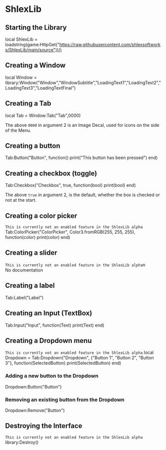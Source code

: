 # ShlexLib

## Starting the Library
local ShlexLib = loadstring(game:HttpGet("https://raw.githubusercontent.com/shlexsoftworks/ShlexLib/main/source"))()


## Creating a Window
local Window = library:Window("Window","WindowSubtitle","LoadingText1","LoadingText2","LoadingText3","LoadingTextFinal")


## Creating a Tab
local Tab = Window:Tab("Tab",0000)

The above ``0000`` in argument 2 is an Image Decal, used for icons on the side of the Menu.


## Creating a button
Tab:Button("Button", function()
   print("This button has been pressed")
end)

## Creating a checkbox (toggle)
Tab:Checkbox("Checkbox", true, function(bool)
    print(bool)
end)

The above ``true`` in argument 2, is the default, whether the box is checked or not at the start.

## Creating a color picker
``This is currently not an enabled feature in the ShlexLib alpha``
Tab:ColorPicker("ColorPicker", Color3.fromRGB(255, 255, 255), function(color)
   print(color)
end)

## Creating a slider
``This is currently not an enabled feature in the ShlexLib alpha``n\
No documentation

## Creating a label
Tab:Label("Label")

## Creating an Input (TextBox)
Tab:Input("Input", function(Text)
   print(Text)
end)

## Creating a Dropdown menu
``This is currently not an enabled feature in the ShlexLib alpha``
local Dropdown = Tab:Dropdown("Dropdown", {"Button 1", "Button 2", "Button 3"}, function(SelectedButton)
   print(SelectedButton)
end)

### Adding a new button to the Dropdown
Dropdown:Button("Button")

### Removing an existing button from the Dropdown
Dropdown:Remove("Button")

## Destroying the Interface
``This is currently not an enabled feature in the ShlexLib alpha``
library:Destroy()
